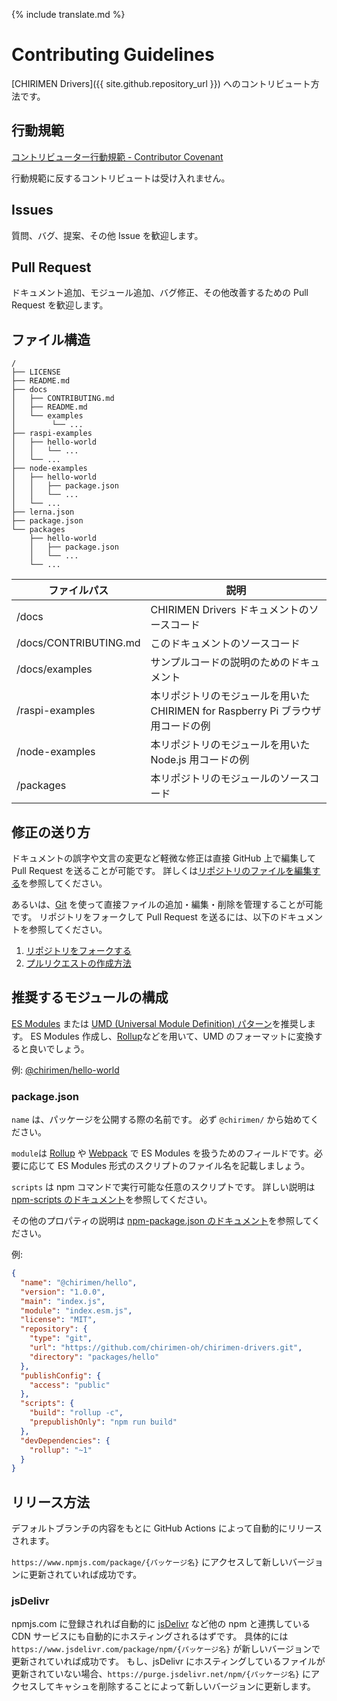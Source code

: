 {% include translate.md %}

# Contributing Guidelines

[CHIRIMEN Drivers]({{ site.github.repository_url }}) へのコントリビュート方法です。

## 行動規範

[コントリビューター行動規範 - Contributor Covenant](https://www.contributor-covenant.org/ja/version/1/4/code-of-conduct)

行動規範に反するコントリビュートは受け入れません。

## Issues

質問、バグ、提案、その他 Issue を歓迎します。

## Pull Request

ドキュメント追加、モジュール追加、バグ修正、その他改善するための Pull Request を歓迎します。

## ファイル構造

```
/
├── LICENSE
├── README.md
├── docs
│   ├── CONTRIBUTING.md
│   ├── README.md
│   └── examples
│        └── ...
├── raspi-examples
│   ├── hello-world
│   │   └── ...
│   └── ...
├── node-examples
│   ├── hello-world
│   │   ├── package.json
│   │   └── ...
│   └── ...
├── lerna.json
├── package.json
└── packages
    ├── hello-world
    │   ├── package.json
    │   └── ...
    └── ...
```

| ファイルパス          | 説明                                                                            |
| --------------------- | ------------------------------------------------------------------------------- |
| /docs                 | CHIRIMEN Drivers ドキュメントのソースコード                                     |
| /docs/CONTRIBUTING.md | このドキュメントのソースコード                                                  |
| /docs/examples        | サンプルコードの説明のためのドキュメント                                        |
| /raspi-examples       | 本リポジトリのモジュールを用いた CHIRIMEN for Raspberry Pi ブラウザ用コードの例 |
| /node-examples        | 本リポジトリのモジュールを用いた Node.js 用コードの例                           |
| /packages             | 本リポジトリのモジュールのソースコード                                          |

## 修正の送り方

ドキュメントの誤字や文言の変更など軽微な修正は直接 GitHub 上で編集して Pull Request を送ることが可能です。
詳しくは[リポジトリのファイルを編集する](https://help.github.com/ja/github/managing-files-in-a-repository/editing-files-in-your-repository)を参照してください。

あるいは、[Git](https://git-scm.com/) を使って直接ファイルの追加・編集・削除を管理することが可能です。
リポジトリをフォークして Pull Request を送るには、以下のドキュメントを参照してください。

1. [リポジトリをフォークする](https://help.github.com/ja/github/getting-started-with-github/fork-a-repo)
2. [プルリクエストの作成方法](https://help.github.com/ja/github/collaborating-with-issues-and-pull-requests/creating-a-pull-request)

## 推奨するモジュールの構成

[ES Modules](https://tc39.es/ecma262/#sec-imports) または [UMD (Universal Module Definition) パターン](https://github.com/umdjs/umd)を推奨します。
ES Modules 作成し、[Rollup](https://rollupjs.org/)などを用いて、UMD のフォーマットに変換すると良いでしょう。

例: [@chirimen/hello-world](https://www.npmjs.com/package/@chirimen/hello-world)

### package.json

`name` は、パッケージを公開する際の名前です。
必ず `@chirimen/` から始めてください。

`module`は [Rollup](https://rollupjs.org/) や [Webpack](https://webpack.js.org/) で ES Modules を扱うためのフィールドです。必要に応じて ES Modules 形式のスクリプトのファイル名を記載しましょう。

`scripts` は npm コマンドで実行可能な任意のスクリプトです。
詳しい説明は [npm-scripts のドキュメント](https://docs.npmjs.com/misc/scripts)を参照してください。

その他のプロパティの説明は [npm-package.json のドキュメント](https://docs.npmjs.com/files/package.json)を参照してください。

例:

```json
{
  "name": "@chirimen/hello",
  "version": "1.0.0",
  "main": "index.js",
  "module": "index.esm.js",
  "license": "MIT",
  "repository": {
    "type": "git",
    "url": "https://github.com/chirimen-oh/chirimen-drivers.git",
    "directory": "packages/hello"
  },
  "publishConfig": {
    "access": "public"
  },
  "scripts": {
    "build": "rollup -c",
    "prepublishOnly": "npm run build"
  },
  "devDependencies": {
    "rollup": "~1"
  }
}
```

## リリース方法

デフォルトブランチの内容をもとに GitHub Actions によって自動的にリリースされます。

`https://www.npmjs.com/package/{パッケージ名}` にアクセスして新しいバージョンに更新されていれば成功です。

### jsDelivr

npmjs.com に登録されれば自動的に [jsDelivr](https://www.jsdelivr.com/) など他の npm と連携している CDN サービスにも自動的にホスティングされるはずです。
具体的には `https://www.jsdelivr.com/package/npm/{パッケージ名}` が新しいバージョンで更新されていれば成功です。
もし、jsDelivr にホスティングしているファイルが更新されていない場合、`https://purge.jsdelivr.net/npm/{パッケージ名}` にアクセスしてキャシュを削除することによって新しいバージョンに更新します。
